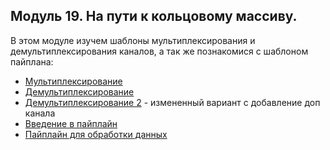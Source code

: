 ## Модуль 19. На пути к кольцовому массиву.
В этом модуле изучем шаблоны мультиплексирования и демультиплексирования каналов, а так же познакомися
с шаблоном пайплана: 
- [Мультиплексирование](multiplex)
- [Демультиплексирование](demultiplex)
- [Демультиплексирование 2](multiplex_work) - измененный вариант с добавление доп канала
- [Введение в пайплайн](pipeline_intro)
- [Пайплайн для обработки данных](pipeline)